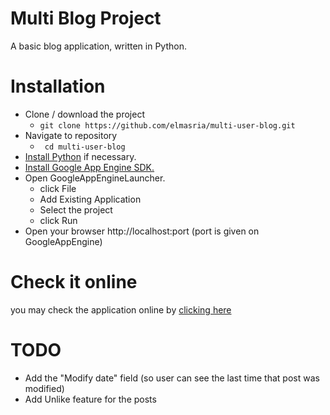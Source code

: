 # Multi Blog Project

A basic blog application, written in Python.

# Installation
 * Clone / download the project
    * ```git clone https://github.com/elmasria/multi-user-blog.git```
 * Navigate to repository
    * ``` cd multi-user-blog```
 * [Install Python](https://www.python.org/downloads/) if necessary.
 * [Install Google App Engine SDK.](https://cloud.google.com/appengine/downloads#Google_App_Engine_SDK_for_Python)
 * Open GoogleAppEngineLauncher.
    * click File
    * Add Existing Application
    * Select the project
    * click Run
 * Open your browser http://localhost:port (port is given on GoogleAppEngine)

# Check it online
you may check the application online by [clicking here](https://multi-user-blog-1337.appspot.com)

# TODO
* Add the "Modify date" field (so user can see the last time that post was modified)
* Add Unlike feature for the posts
